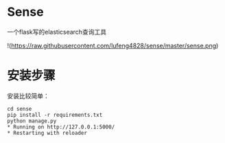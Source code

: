 Sense
=====

一个flask写的elasticsearch查询工具

  !(https://raw.githubusercontent.com/lufeng4828/sense/master/sense.png)


安装步骤
===========
  
  安装比较简单：

    cd sense
    pip install -r requirements.txt
    python manage.py
    * Running on http://127.0.0.1:5000/
    * Restarting with reloader
